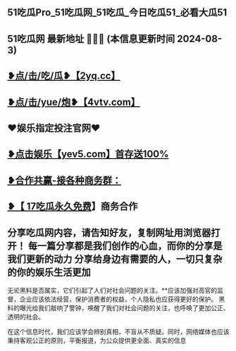 51吃瓜Pro_51吃瓜网_51吃瓜_今日吃瓜51_必看大瓜51
 -------------------------------------
51吃瓜网 最新地址 🍉🍉🍉 (本信息更新时间 2024-08-3)
-----------------------------------------
<a href="https://2yq.cc">❥点/击/吃/瓜❥【2yq.cc】</a>
-----------------------------------------
<a href="https://4vtv.com">❥点/击/yue/炮❥【4vtv.com】</a> 
-----------------------------------------
♥️娱乐指定投注官网♥️
-----------------------------------------
<a href="https://yev5.com ">❥点击娱乐【yev5.com】首存送100%
 -------------------------------------
❥合作共赢-接各种商务群：
 -------------------------------------
❥【 <a href="https://t.me/GM_51cg1">17吃瓜永久免费</a>】商务合作
 -------------------------------------
分享吃瓜网内容，请告知好友，复制网址用浏览器打开！ 每一篇分享都是我们创作的心血，而你的分享是我们更新的动力
分享给身边有需要的人，一切只复杂的你的娱乐生活更加
 ------------------------------------
无论黑料是否属实，它们引起了人们对社会问题的关注。**应该加强对高官的监督，企业应该依法经营，保护消费者的权益，个人隐私也应获得更好的保护。
黑料的曝光给我们敲响了警钟，唤醒了我们对社会问题的关注，也呼唤了更加公正、透明的社会。

在这个信息时代，我们应该学会辨别真相，不盲从不质疑。同时，网络媒体也应该秉持客观公正的原则，平衡报道，为公众提供更全面、真实的信息
